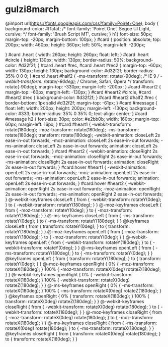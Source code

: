 # gulzi8march
 @import url(https://fonts.googleapis.com/css?family=Poiret+One);
 body {
	 background-color: #f1afaf;
	 /* font-family: 'Poiret One', Segoe UI Light, cursive; */
	 font-family:  'Brush Script MT', cursive;
}
h1{
    font-size: 50px;
    margin-top: -20px;
    margin-bottom: 100px;
}
 #card {
	 position: absolute;
	 top: 200px;
	 width: 460px;
	 height: 360px;
	 left: 50%;
	 margin-left: -230px;
     
}
 #card .heart {
	 width: 260px;
	 height: 260px;
	 float: left;
}
 #card .heart #circle {
	 height: 130px;
	 width: 130px;
	 border-radius: 50%;
	 background-color: #d32f2f;
}
 #card .heart #rec, #card .heart #rec2 {
	 margin-top: -60px;
	 width: 130px;
	 height: 130px;
	 background-color: #d32f2f;
	 border-radius: 35% 0 0 0;
}
 #card .heart #half2 {
	 -ms-transform: rotate(-90deg);
	/* IE 9 */
	 -webkit-transform: rotate(-90deg);
	/* Chrome, Safari, Opera */
	 transform: rotate(-90deg);
	 margin-top: -330px;
	 margin-left: -200px;
}
 #card #heart2 {
	 margin-top: -60px;
	 margin-left: -130px;
}
 #card #heart2 #circle, #card #heart2 #rec {
	 background-color: #d32f2f;
}
 #card #heart2 #half2 #rec {
	 border-bottom: 1px solid #d32f2f;
	 margin-top: -61px;
}
 #card #message {
	 float: left;
	 width: 200px;
	 height: 200px;
	 margin-left: -130px;
	 background-color: #333;
	 border-radius: 35% 0 35% 0;
	 text-align: center;
}
 #card #message h2 {
	 font-size: 30px;
	 color: #e2bb0b;
	 width: 160px;
	 margin-top: 60px;
	 margin-left: 16px;
}
 #card #heart1 {
	 -webkit-transform: rotate(180deg);
	 -moz-transform: rotate(180deg);
	 -ms-transform: rotate(180deg);
	 transform: rotate(180deg);
	 -webkit-animation: closeLeft 2s ease-in-out forwards;
	 -moz-animation: closeLeft 2s ease-in-out forwards;
	 -ms-animation: closeLeft 2s ease-in-out forwards;
	 animation: closeLeft 2s ease-in-out forwards;
}
 #card #heart2 {
	 -webkit-animation: closeRight 2s ease-in-out forwards;
	 -moz-animation: closeRight 2s ease-in-out forwards;
	 -ms-animation: closeRight 2s ease-in-out forwards;
	 animation: closeRight 2s ease-in-out forwards;
}
 #card:hover #heart1 {
	 -webkit-animation: openLeft 2s ease-in-out forwards;
	 -moz-animation: openLeft 2s ease-in-out forwards;
	 -ms-animation: openLeft 2 ease-in-out forwards;
	 animation: openLeft 2s ease-in-out forwards;
}
 #card:hover #heart2 {
	 -webkit-animation: openRight 2s ease-in-out forwards;
	 -moz-animation: openRight 2s ease-in-out forwards;
	 -ms-animation: openRight 2 ease-in-out forwards;
}
 @-webkit-keyframes closeLeft {
	 from {
		 -webkit-transform: rotateY(0deg);
	}
	 to {
		 -webkit-transform: rotateY(180deg);
	}
}
 @-moz-keyframes closeLeft {
	 from {
		 -moz-transform: rotateY(0deg);
	}
	 to {
		 -moz-transform: rotateY(180deg);
	}
}
 @-ms-keyframes closeLeft {
	 from {
		 -ms-transform: rotateY(0deg);
	}
	 to {
		 -ms-transform: rotateY(180deg);
	}
}
 @keyframes closeLeft {
	 from {
		 transform: rotateY(0deg);
	}
	 to {
		 transform: rotateY(180deg);
	}
}
 @-moz-keyframes openLeft {
	 from {
		 -moz-transform: rotateY(180deg);
	}
	 to {
		 -moz-transform: rotateY(0deg);
	}
}
 @-webkit-keyframes openLeft {
	 from {
		 -webkit-transform: rotateY(180deg);
	}
	 to {
		 -webkit-transform: rotateY(0deg);
	}
}
 @-ms-keyframes openLeft {
	 from {
		 -ms-transform: rotateY(180deg);
	}
	 to {
		 -ms-transform: rotateY(0deg);
	}
}
 @keyframes openLeft {
	 from {
		 transform: rotateY(180deg);
	}
	 to {
		 transform: rotateY(0deg);
	}
}
 @-moz-keyframes openRight {
	 0% {
		 -moz-transform: rotateX(180deg);
	}
	 100% {
		 -moz-transform: rotateX(0deg) rotateZ(180deg);
	}
}
 @-webkit-keyframes openRight {
	 0% {
		 -webkit-transform: rotateX(180deg);
	}
	 100% {
		 -webkit-transform: rotateX(0deg) rotateZ(180deg);
	}
}
 @-ms-keyframes openRight {
	 0% {
		 -ms-transform: rotateX(180deg);
	}
	 100% {
		 -ms-transform: rotateX(0deg) rotateZ(180deg);
	}
}
 @keyframes openRight {
	 0% {
		 transform: rotateX(180deg);
	}
	 100% {
		 transform: rotateX(0deg) rotateZ(180deg);
	}
}
 @-webkit-keyframes closeRight {
	 from {
		 -webkit-transform: rotateX(0deg) rotate(180deg);
	}
	 to {
		 -webkit-transform: rotateX(180deg);
	}
}
 @-moz-keyframes closeRight {
	 from {
		 -moz-transform: rotateX(0deg) rotate(180deg);
	}
	 to {
		 -moz-transform: rotateX(180deg);
	}
}
 @-ms-keyframes closeRight {
	 from {
		 -ms-transform: rotateX(0deg) rotate(180deg);
	}
	 to {
		 -ms-transform: rotateX(180deg);
	}
}
 @keyframes closeRight {
	 from {
		 transform: rotateX(0deg) rotate(180deg);
	}
	 to {
		 transform: rotateX(180deg);
	}
}
 
